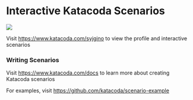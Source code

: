 # Interactive Katacoda Scenarios

[![](http://shields.katacoda.com/katacoda/syjgino/count.svg)](https://www.katacoda.com/syjgino "Get your profile on Katacoda.com")

Visit https://www.katacoda.com/syjgino to view the profile and interactive scenarios

### Writing Scenarios
Visit https://www.katacoda.com/docs to learn more about creating Katacoda scenarios

For examples, visit https://github.com/katacoda/scenario-example
